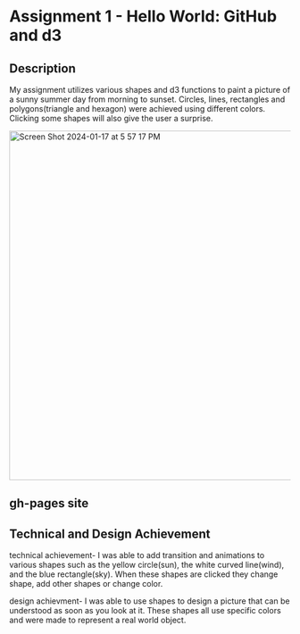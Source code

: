 Assignment 1 - Hello World: GitHub and d3  
===


Description
---
My assignment utilizes various shapes and d3 functions to paint a picture of a
sunny summer day from morning to sunset. Circles, lines, rectangles and 
polygons(triangle and hexagon) were achieved using different colors. Clicking some
shapes will also give the user a surprise.

<img width="626" alt="Screen Shot 2024-01-17 at 5 57 17 PM" src="https://github.com/asosa117/a1-ghd3/assets/143228727/bf22dcf6-bec8-4d02-a3ad-bdc33dbfc7ba">


gh-pages site
---

Technical and Design Achievement
---
technical achievement- I was able to add transition and animations to various shapes
such as the yellow circle(sun), the white curved line(wind), and the blue rectangle(sky).
When these shapes are clicked they change shape, add other shapes or change color.

design achievment- I was able to use shapes to design a picture that can be understood
as soon as you look at it. These shapes all use specific colors and were made to represent
a real world object.

